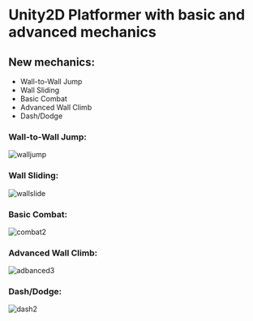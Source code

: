 # Unity2D Platformer with basic and advanced mechanics

## New mechanics:
* Wall-to-Wall Jump 
* Wall Sliding 
* Basic Combat
* Advanced Wall Climb
* Dash/Dodge
  
  
  
  

### Wall-to-Wall Jump:
![walljump](https://user-images.githubusercontent.com/57297649/236816531-eb47b307-7043-46b4-bdcf-bb90ea91aacb.gif)

### Wall Sliding:
![wallslide](https://user-images.githubusercontent.com/57297649/236818828-038235ee-5c28-4a34-bfdf-d3afb69a5d99.gif)

### Basic Combat:
![combat2](https://user-images.githubusercontent.com/57297649/236819881-f6b9104e-db7e-4179-88aa-044b82c49e2e.gif)

### Advanced Wall Climb:
![adbanced3](https://user-images.githubusercontent.com/57297649/236820701-0592425c-af30-4a10-895a-499049c17106.gif)

### Dash/Dodge:
![dash2](https://user-images.githubusercontent.com/57297649/236820915-432e7354-7349-48f7-a611-bef2184ac986.gif)
